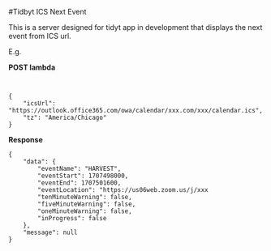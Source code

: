 #Tidbyt ICS Next Event


This is a server designed for tidyt app in development that displays the next event from ICS url.


E.g.

**POST lambda**
```


{
    "icsUrl": "https://outlook.office365.com/owa/calendar/xxx.com/xxx/calendar.ics",
    "tz": "America/Chicago"
}
```

**Response**

```
{
    "data": {
        "eventName": "HARVEST",
        "eventStart": 1707498000,
        "eventEnd": 1707501600,
        "eventLocation": "https://us06web.zoom.us/j/xxx
        "tenMinuteWarning": false,
        "fiveMinuteWarning": false,
        "oneMinuteWarning": false,
        "inProgress": false
    },
    "message": null
}
```

